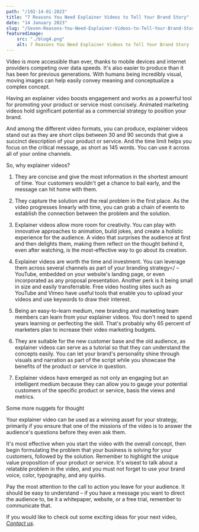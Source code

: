 ```yaml
---
path: "/192-14-01-2023"
title: "7 Reasons You Need Explainer Videos to Tell Your Brand Story"
date: "14 January 2023"
slug: "/Seven-Reasons-You-Need-Explainer-Videos-to-Tell-Your-Brand-Story"
featuredimage: 
    src: "./blog4.png"
    alt: 7 Reasons You Need Explainer Videos to Tell Your Brand Story
---
```


Video is more accessible than ever, thanks to mobile devices and internet providers competing over data speeds. It's also easier to produce than it has been for previous generations. With humans being incredibly visual, moving images can help easily convey meaning and conceptualize a complex concept.

Having an explainer video boosts engagement and works as a powerful tool for promoting your product or service most concisely. Animated marketing videos hold significant potential as a commercial strategy to position your brand. 

And among the different video formats, you can produce, explainer videos stand out as they are short clips between 30 and 90 seconds that give a succinct description of your product or service. And the time limit helps you focus on the critical message, as short as 145 words. You can use it across all of your online channels.

So, why explainer videos?

1. They are concise and give the most information in the shortest amount of time. Your customers wouldn't get a chance to bail early, and the message can hit home with them.


2. They capture the solution and the real problem in the first place. As the video progresses linearly with time, you can grab a chain of events to establish the connection between the problem and the solution. 

3. Explainer videos allow more room for creativity. You can play with innovative approaches to animation, build jokes, and create a holistic experience for the audience. A video that surprises the audience at first and then delights them, making them reflect on the thought behind it, even after watching, is the most-effective way to go about its creation.
   
4. Explainer videos are worth the time and investment. You can leverage them across several channels as part of your branding strategy</ – YouTube, embedded on your website's landing page, or even incorporated as any proposal presentation. Another perk is it being small in size and easily transferrable. Free video hosting sites such as YouTube and Vimeo have useful tools that enable you to upload your videos and use keywords to draw their interest.

5. Being an easy-to-learn medium, new branding and marketing team members can learn from your explainer videos. You don't need to spend years learning or perfecting the skill. That's probably why 65 percent of marketers plan to increase their video marketing budgets.

6. They are suitable for the new customer base and the old audience, as explainer videos can serve as a tutorial so that they can understand the concepts easily. You can let your brand's personality shine through visuals and narration as part of the script while you showcase the benefits of the product or service in question.

7. Explainer videos have emerged as not only an engaging but an intelligent medium because they can allow you to gauge your potential customers of the specific product or service, basis the views and metrics.

Some more nuggets for thought

Your explainer video can be used as a winning asset for your strategy, primarily if you ensure that one of the missions of the video is to answer the audience's questions before they even ask them.

It's most effective when you start the video with the overall concept, then begin formulating the problem that your business is solving for your customers, followed by the solution. Remember to highlight the unique value proposition of your product or service. It's wisest to talk about a relatable problem in the video, and you must not forget to use your brand voice, color, typography, and any quirks.

Pay the most attention to the call to action you leave for your audience. It should be easy to understand – if you have a message you want to direct the audience to, be it a whitepaper, website, or a free trial, remember to communicate that.

If you would like to check out some exciting ideas for your next video, <a href="../#footer"><em>Contact us</em></a>.

